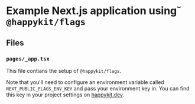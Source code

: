 # Example Next.js application using˘ `@happykit/flags`

## Files

### `pages/_app.tsx`

This file contians the setup of `@happykit/flags`.

Note that you'll need to configure an environment variable called `NEXT_PUBLIC_FLAGS_ENV_KEY` and pass your environment key in.
You can find this key in your project settings on [happykit.dev](https://happykit.dev).


